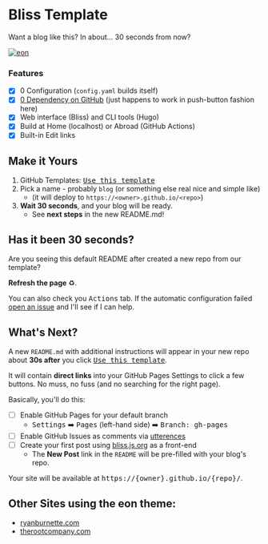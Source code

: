 # Bliss Template

[bliss]: https://bliss.js.org
[eon-screenshot]:
  https://user-images.githubusercontent.com/2252601/128049346-f187bb73-8d05-47e5-8ef6-283d8517190a.png

Want a blog like this? In about... 30 seconds from now?

[![eon][eon-screenshot]](https://ryanburnette.com)

### Features

- [x] 0 Configuration (`config.yaml` builds itself)
- [x] [0 Dependency on GitHub](/README.tpl.md#manual-builds) (just happens to work in push-button fashion here) 
- [x] Web interface (Bliss) and CLI tools (Hugo)
- [x] Build at Home (localhost) or Abroad (GitHub Actions)
- [x] Built-in Edit links

## Make it Yours

1. GitHub Templates:
   <kbd><a href="https://github.com/BeyondCodeBootcamp/bliss-template/generate">Use
   this template</a></kbd>
2. Pick a name - probably `blog` (or something else real nice and simple like)
   - (it will deploy to `https://<owner>.github.io/<repo>`)
3. **Wait 30 seconds**, and your blog will be ready.
   - See **next steps** in the new README.md!

## Has it been 30 seconds?

Are you seeing this default README after created a new repo from our template?

**Refresh the page** ♻️.

You can also check you <kbd>Actions</kbd> tab. If the automatic configuration
failed
[open an issue](https://github.com/BeyondCodeBootcamp/bliss-template/issues) and
I'll see if I can help.

## What's Next?

A new `README.md` with additional instructions will appear in your new repo
about **30s after** you click
<kbd><a href="https://github.com/BeyondCodeBootcamp/bliss-template/generate">Use
this template</a></kbd>.

It will contain **direct links** into your GitHub Pages Settings to click a few
buttons. No muss, no fuss (and no searching for the right page).

Basically, you'll do this:

- [ ] Enable GitHub Pages for your default branch
  - <kbd>Settings</kbd> ➡️ <kbd>Pages</kbd> (left-hand side) ➡️ <kbd>Branch:
    gh-pages</kbd>
- [ ] Enable GitHub Issues as comments via [utterences](https://utterenc.es)
- [ ] Create your first post using [bliss.js.org][bliss] as a front-end
  - The **New Post** link in the `README` will be pre-filled with your blog's
    repo.

Your site will be available at <kbd>https://{owner}.github.io/{repo}/</kbd>.

## Other Sites using the eon theme:

- [ryanburnette.com](https://ryanburnette.com)
- [therootcompany.com](https://therootcompany.com)
